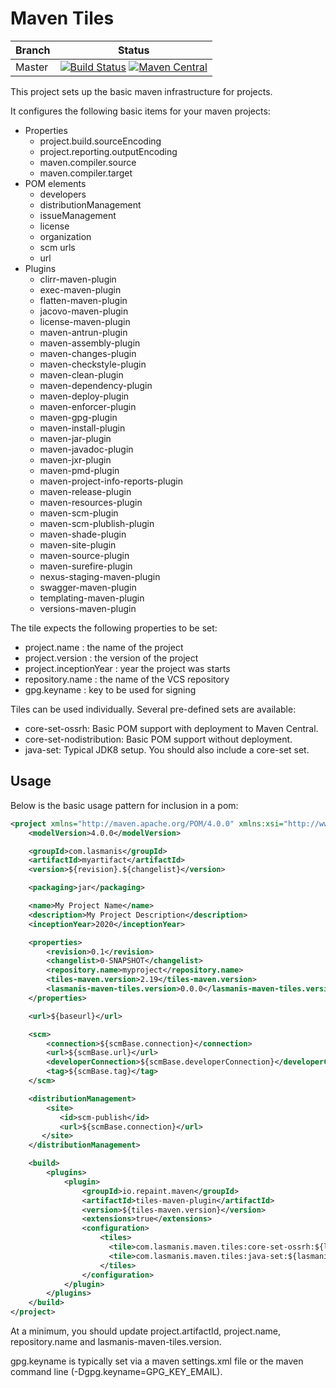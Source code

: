# Maven Tiles

| Branch | Status |
| ------ | ------ |
|Master|[![Build Status](https://img.shields.io/circleci/project/github/michaellasmanis/lasmanis-maven-tiles/master.svg?style=flat)](https://circleci.com/gh/michaellasmanis/lasmanis-maven-tiles/tree/master) [![Maven Central](https://maven-badges.herokuapp.com/maven-central/com.lasmanis.maven.tiles/parent/badge.svg?style=flat)](https://maven-badges.herokuapp.com/maven-central/com.lasmanis.maven.tiles/parent)|

This project sets up the basic maven infrastructure for projects.

It configures the following basic items for your maven projects:

* Properties
    * project.build.sourceEncoding
    * project.reporting.outputEncoding
    * maven.compiler.source
    * maven.compiler.target
* POM elements
    * developers
    * distributionManagement
    * issueManagement
    * license
    * organization
    * scm urls
    * url
* Plugins
    * clirr-maven-plugin
    * exec-maven-plugin
    * flatten-maven-plugin
    * jacovo-maven-plugin
    * license-maven-plugin
    * maven-antrun-plugin
    * maven-assembly-plugin
    * maven-changes-plugin
    * maven-checkstyle-plugin
    * maven-clean-plugin
    * maven-dependency-plugin
    * maven-deploy-plugin
    * maven-enforcer-plugin
    * maven-gpg-plugin
    * maven-install-plugin
    * maven-jar-plugin
    * maven-javadoc-plugin
    * maven-jxr-plugin
    * maven-pmd-plugin
    * maven-project-info-reports-plugin
    * maven-release-plugin
    * maven-resources-plugin
    * maven-scm-plugin
    * maven-scm-plublish-plugin
    * maven-shade-plugin
    * maven-site-plugin
    * maven-source-plugin
    * maven-surefire-plugin
    * nexus-staging-maven-plugin
    * swagger-maven-plugin
    * templating-maven-plugin
    * versions-maven-plugin

The tile expects the following properties to be set:

* project.name : the name of the project
* project.version : the version of the project
* project.inceptionYear : year the project was starts
* repository.name : the name of the VCS repository
* gpg.keyname : key to be used for signing

Tiles can be used individually.  Several pre-defined sets are available:
* core-set-ossrh: Basic POM support with deployment to Maven Central.
* core-set-nodistribution: Basic POM support without deployment.
* java-set: Typical JDK8 setup.  You should also include a core-set set.

## Usage

Below is the basic usage pattern for inclusion in a pom:

```xml
<project xmlns="http://maven.apache.org/POM/4.0.0" xmlns:xsi="http://www.w3.org/2001/XMLSchema-instance" xsi:schemaLocation="http://maven.apache.org/POM/4.0.0 http://maven.apache.org/xsd/maven-4.0.0.xsd">
    <modelVersion>4.0.0</modelVersion>

    <groupId>com.lasmanis</groupId>
    <artifactId>myartifact</artifactId>
    <version>${revision}.${changelist}</version>

    <packaging>jar</packaging>

    <name>My Project Name</name>
    <description>My Project Description</description>
    <inceptionYear>2020</inceptionYear>

    <properties>
        <revision>0.1</revision>
        <changelist>0-SNAPSHOT</changelist>
        <repository.name>myproject</repository.name>
        <tiles-maven.version>2.19</tiles-maven.version>
        <lasmanis-maven-tiles.version>0.0.0</lasmanis-maven-tiles.version>
    </properties>

    <url>${baseurl}</url>

    <scm>
        <connection>${scmBase.connection}</connection>
        <url>${scmBase.url}</url>
        <developerConnection>${scmBase.developerConnection}</developerConnection>
        <tag>${scmBase.tag}</tag>
    </scm>

    <distributionManagement>
        <site>
           <id>scm-publish</id>
           <url>${scmBase.connection}</url>
       </site>
    </distributionManagement>

    <build>
        <plugins>
            <plugin>
                <groupId>io.repaint.maven</groupId>
                <artifactId>tiles-maven-plugin</artifactId>
                <version>${tiles-maven.version}</version>
                <extensions>true</extensions>
                <configuration>
                    <tiles>
                      <tile>com.lasmanis.maven.tiles:core-set-ossrh:${lasmanis-maven-tiles.version}</tile>
                      <tile>com.lasmanis.maven.tiles:java-set:${lasmanis-maven-tiles.version}</tile>
                    </tiles>
                </configuration>
            </plugin>
        </plugins>
    </build>
</project>
```
At a minimum, you should update project.artifactId, project.name, repository.name and lasmanis-maven-tiles.version.

gpg.keyname is typically set via a maven settings.xml file or the maven command line (-Dgpg.keyname=GPG_KEY_EMAIL).
